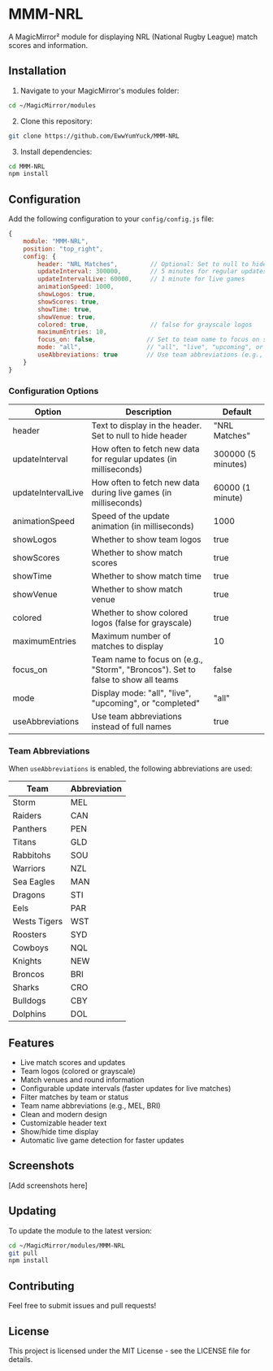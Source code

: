 # MMM-NRL

A MagicMirror² module for displaying NRL (National Rugby League) match scores and information.

## Installation

1. Navigate to your MagicMirror's modules folder:
```bash
cd ~/MagicMirror/modules
```

2. Clone this repository:
```bash
git clone https://github.com/EwwYumYuck/MMM-NRL
```

3. Install dependencies:
```bash
cd MMM-NRL
npm install
```

## Configuration

Add the following configuration to your `config/config.js` file:

```javascript
{
    module: "MMM-NRL",
    position: "top_right",
    config: {
        header: "NRL Matches",         // Optional: Set to null to hide header
        updateInterval: 300000,        // 5 minutes for regular updates
        updateIntervalLive: 60000,     // 1 minute for live games
        animationSpeed: 1000,
        showLogos: true,
        showScores: true,
        showTime: true,
        showVenue: true,
        colored: true,                 // false for grayscale logos
        maximumEntries: 10,
        focus_on: false,              // Set to team name to focus on specific team
        mode: "all",                  // "all", "live", "upcoming", or "completed"
        useAbbreviations: true        // Use team abbreviations (e.g., MEL, BRI)
    }
}
```

### Configuration Options

| Option             | Description                                                                                    | Default |
|--------------------|------------------------------------------------------------------------------------------------|---------|
| header             | Text to display in the header. Set to null to hide header                                      | "NRL Matches" |
| updateInterval     | How often to fetch new data for regular updates (in milliseconds)                              | 300000 (5 minutes) |
| updateIntervalLive | How often to fetch new data during live games (in milliseconds)                                | 60000 (1 minute) |
| animationSpeed     | Speed of the update animation (in milliseconds)                                                | 1000 |
| showLogos         | Whether to show team logos                                                                     | true |
| showScores        | Whether to show match scores                                                                   | true |
| showTime          | Whether to show match time                                                                     | true |
| showVenue         | Whether to show match venue                                                                    | true |
| colored           | Whether to show colored logos (false for grayscale)                                            | true |
| maximumEntries    | Maximum number of matches to display                                                           | 10 |
| focus_on          | Team name to focus on (e.g., "Storm", "Broncos"). Set to false to show all teams              | false |
| mode              | Display mode: "all", "live", "upcoming", or "completed"                                        | "all" |
| useAbbreviations  | Use team abbreviations instead of full names                                                   | true |

### Team Abbreviations

When `useAbbreviations` is enabled, the following abbreviations are used:

| Team | Abbreviation |
|------|--------------|
| Storm | MEL |
| Raiders | CAN |
| Panthers | PEN |
| Titans | GLD |
| Rabbitohs | SOU |
| Warriors | NZL |
| Sea Eagles | MAN |
| Dragons | STI |
| Eels | PAR |
| Wests Tigers | WST |
| Roosters | SYD |
| Cowboys | NQL |
| Knights | NEW |
| Broncos | BRI |
| Sharks | CRO |
| Bulldogs | CBY |
| Dolphins | DOL |

## Features

- Live match scores and updates
- Team logos (colored or grayscale)
- Match venues and round information
- Configurable update intervals (faster updates for live matches)
- Filter matches by team or status
- Team name abbreviations (e.g., MEL, BRI)
- Clean and modern design
- Customizable header text
- Show/hide time display
- Automatic live game detection for faster updates

## Screenshots

[Add screenshots here]

## Updating

To update the module to the latest version:

```bash
cd ~/MagicMirror/modules/MMM-NRL
git pull
npm install
```

## Contributing

Feel free to submit issues and pull requests!

## License

This project is licensed under the MIT License - see the LICENSE file for details.
